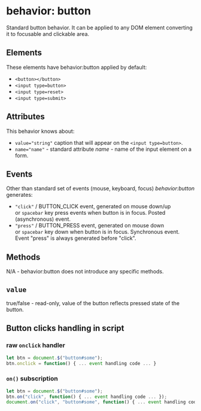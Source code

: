 # behavior: button

Standard button behavior. It can be applied to any DOM element converting it to focusable and clickable area.

## Elements

These elements have behavior:button applied by default:

* `<button></button>`
* `<input type=button>`
* `<input type=reset>`
* `<input type=submit>`

## Attributes

This behavior knows about:

* `value="string"` caption that will appear on the `<input type=button>`.
* `name="name"` \- standard attribute *name* \- name of the input element on a form.

## Events

Other than standard set of events (mouse, keyboard, focus) *behavior:button* generates:

* `"click"` / BUTTON\_CLICK event, generated on mouse down/up or `spacebar` key press events when button is in focus. Posted (asynchronous) event.
* `"press"` / BUTTON\_PRESS event, generated on mouse down or `spacebar` key down when button is in focus. Synchronous event. Event "press" is always generated before "click".

## Methods

N/A - behavior:button does not introduce any specific methods.

## `value`

true/false - read-only, value of the button reflects pressed state of the button.

## Button clicks handling in script

### raw `onclick` handler

```js
let btn = document.$("button#some");
btn.onclick = function() { ... event handling code ... }
```

### `on()` subscription

```js
let btn = document.$("button#some");
btn.on("click", function() { ... event handling code ... });
document.on("click", "button#some", function() { ... event handling code ... });
```